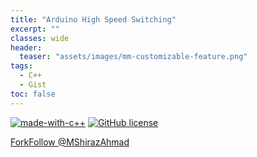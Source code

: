 ```yaml
---
title: "Arduino High Speed Switching"
excerpt: ""
classes: wide
header:
  teaser: "assets/images/mm-customizable-feature.png"
tags:
  - C++
  - Gist
toc: false
---
```


[![made-with-c++](https://img.shields.io/badge/Made%20with-Python-1f425f.svg)]()
[![GitHub license](https://img.shields.io/github/license/Naereen/StrapDown.js.svg)](https://github.com/Naereen/StrapDown.js/blob/master/LICENSE)

<a class="github-button" href="https://github.com/MShirazAhmad/Arduino-High-Speed-Switching/fork" data-icon="octicon-repo-forked" aria-label="Fork MShirazAhmad/Arduino-High-Speed-Switching on GitHub">Fork</a><a class="github-button" href="https://github.com/MShirazAhmad" aria-label="Follow @MShirazAhmad on GitHub">Follow @MShirazAhmad</a>


<script src="https://gist.github.com/MShirazAhmad/6841706abc1b6724795f00dbeec348b4.js"></script>
